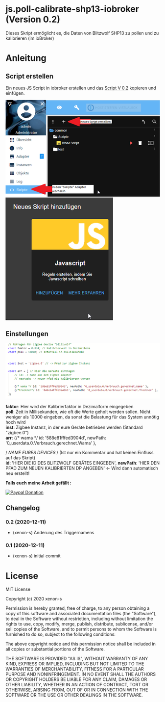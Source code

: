 # js.poll-calibrate-shp13-iobroker (Version 0.2)
Dieses Skript ermöglicht es, die Daten von Blitzwolf SHP13 zu pollen und zu kalibrieren (im ioBroker)

# Anleitung
## Script erstellen
Ein neues JS Script in iobroker erstellen und das [Script V 0.2](https://raw.githubusercontent.com/Xenon-s/js.poll-calibrate-shp13-iobroker/main/script.txt) kopieren und einfügen. <br>

![erstellung_1.png](/admin/erstellung_1.png) <br>
![erstellung_2.png](/admin/erstellung_2.png) <br>

## Einstellungen

![einstellungen.png](/admin/einstellungen.png)

**faktor**: Hier wird der Kalibrierfaktor in Dezimalform eingegeben <br>
**poll**: Zeit in Millisekunden, wie oft die Werte geholt werden sollen. Nicht weniger als 10000 eingeben, da sonst die Belastung für das System unnötig hoch wird<br>
**inst**: Zigbee Instanz, in der eure Geräte betrieben werden (Standard "zigbee.0")<br>
**arr**:
{/* wama */ id: '588e81fffed3904d', newPath: '0_userdata.0.Verbrauch.gerechnet.Wama' },<br>

/ *NAME EURES DEVICES* / (Ist nur ein Kommentar und hat keinen Einfluss auf das Skript)<br>
**id**: 'HIER DIE ID DES BLITZWOLF GERÄTES EINGEBEN',
**newPath**: 'HIER DEN PFAD ZUM NEUEN KALIBRIERTEN DP ANGEBEN' <- Wird dann automatisch neu erstellt!





**Falls euch meine Arbeit gefällt :** <br>

[![Paypal Donation](https://img.shields.io/badge/paypal-donate%20%7C%20spenden-blue.svg)](https://www.paypal.com/cgi-bin/webscr?cmd=_s-xclick&hosted_button_id=3EYML5A4EMJCW&source=url)




## Changelog

### 0.2 (2020-12-11)
* (xenon-s) Änderung des Triggernamens

### 0.1 (2020-12-11)
* (xenon-s) initial commit


# License
MIT License

Copyright (c) 2020 xenon-s<br>

Permission is hereby granted, free of charge, to any person obtaining a copy of this software and associated documentation files (the "Software"), to deal in the Software without restriction, including without limitation the rights to use, copy, modify, merge, publish, distribute, sublicense, and/or sell copies of the Software, and to permit persons to whom the Software is furnished to do so, subject to the following conditions:<br>

The above copyright notice and this permission notice shall be included in all copies or substantial portions of the Software.<br>

THE SOFTWARE IS PROVIDED "AS IS", WITHOUT WARRANTY OF ANY KIND, EXPRESS OR IMPLIED, INCLUDING BUT NOT LIMITED TO THE WARRANTIES OF MERCHANTABILITY, FITNESS FOR A PARTICULAR PURPOSE AND NONINFRINGEMENT. IN NO EVENT SHALL THE AUTHORS OR COPYRIGHT HOLDERS BE LIABLE FOR ANY CLAIM, DAMAGES OR OTHER LIABILITY, WHETHER IN AN ACTION OF CONTRACT, TORT OR OTHERWISE, ARISING FROM, OUT OF OR IN CONNECTION WITH THE SOFTWARE OR THE USE OR OTHER DEALINGS IN THE SOFTWARE.<br>


